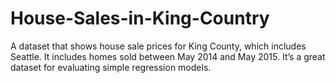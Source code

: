 # House-Sales-in-King-Country
A dataset that shows house sale prices for King County, which includes Seattle. It includes homes sold between May 2014 and May 2015. It’s a great dataset for evaluating simple regression models.

